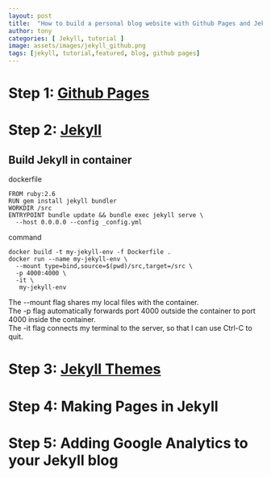 ```yaml
---
layout: post
title:  "How to build a personal blog website with Github Pages and Jekyll in one hour"
author: tony
categories: [ Jekyll, tutorial ]
image: assets/images/jekyll_github.png
tags: [jekyll, tutorial,featured, blog, github pages]
---
```

# Step 1: [Github Pages](https://pages.github.com/)

# Step 2: [Jekyll](https://jekyllrb.com/)
## Build Jekyll in container
dockerfile
```
FROM ruby:2.6
RUN gem install jekyll bundler
WORKDIR /src
ENTRYPOINT bundle update && bundle exec jekyll serve \
  --host 0.0.0.0 --config _config.yml
```
command 
```
docker build -t my-jekyll-env -f Dockerfile .
docker run --name my-jekyll-env \
  --mount type=bind,source=$(pwd)/src,target=/src \
  -p 4000:4000 \
  -it \
   my-jekyll-env
```

The --mount flag shares my local files with the container.  
The -p flag automatically forwards port 4000 outside the container to port 4000 inside the container.  
The -it flag connects my terminal to the server, so that I can use Ctrl-C to quit.  
  

# Step 3: [Jekyll Themes](http://jekyllthemes.org/)

# Step 4: Making Pages in Jekyll

# Step 5: Adding Google Analytics to your Jekyll blog


